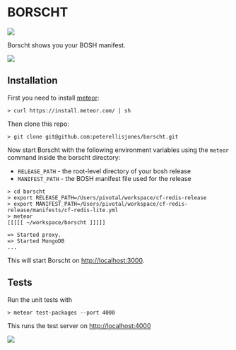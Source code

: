 # BORSCHT

![](http://i.imgur.com/oG1dzp5.jpg)

Borscht shows you your BOSH manifest. 

![](http://i.imgur.com/ciw9OUg.png)

## Installation

First you need to install [meteor](http://meteor.com):

```
> curl https://install.meteor.com/ | sh
```

Then clone this repo:

```
> git clone git@github.com:peterellisjones/borscht.git
```

Now start Borscht with the following environment variables using the `meteor` command inside the borscht directory:

* `RELEASE_PATH` - the root-level directory of your bosh release
* `MANIFEST_PATH` - the BOSH manifest file used for the release

```
> cd borscht
> export RELEASE_PATH=/Users/pivotal/workspace/cf-redis-release
> export MANIFEST_PATH=/Users/pivotal/workspace/cf-redis-release/manifests/cf-redis-lite.yml
> meteor
[[[[[ ~/workspace/borscht ]]]]]

=> Started proxy.
=> Started MongoDB
...
```

This will start Borscht on [http://localhost:3000](http://localhost:3000).

## Tests

Run the unit tests with
```
> meteor test-packages --port 4000
```

This runs the test server on [http://localhost:4000](http://localhost:4000)

![](http://i.imgur.com/nNfKu1t.png)

